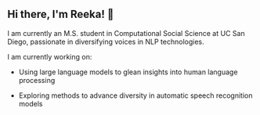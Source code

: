 ## Hi there, I'm Reeka! 👋

I am currently an M.S. student in Computational Social Science at UC San Diego, passionate in diversifying voices in NLP technologies.

I am currently working on:

- Using large language models to glean insights into human language processing
  
- Exploring methods to advance diversity in automatic speech recognition models
<!--
**rdestaci/rdestaci** is a ✨ _special_ ✨ repository because its `README.md` (this file) appears on your GitHub profile.

Here are some ideas to get you started:

- 🔭 I’m currently working on ...
- 🌱 I’m currently learning ...
- 👯 I’m looking to collaborate on ...
- 🤔 I’m looking for help with ...
- 💬 Ask me about ...
- 📫 How to reach me: ...
- 😄 Pronouns: ...
- ⚡ Fun fact: ...
-->
